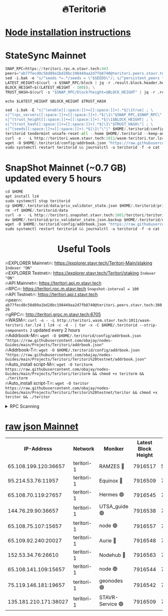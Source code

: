 <h1 align="center"> 🔥Teritori🔥</h1>


[Node installation instructions](https://github.com/obajay/nodes-Guides/tree/main/Projects/Teritori)
=

# StateSync Mainnet
```python
SNAP_RPC=https://teritori.rpc.m.stavr.tech:443
peers="ab77fecd8c58d89a1bd28bc198449aa2d7fb8740@teritori.peers.stavr.tech:38026"
sed -i.bak -e "s/^seeds *=.*/seeds = \"$SEEDS\"/; s/^persistent_peers *=.*/persistent_peers = \"$PEERS\"/" $HOME/.teritorid/config/config.toml
LATEST_HEIGHT=$(curl -s $SNAP_RPC/block | jq -r .result.block.header.height); \
BLOCK_HEIGHT=$((LATEST_HEIGHT - 100)); \
TRUST_HASH=$(curl -s "$SNAP_RPC/block?height=$BLOCK_HEIGHT" | jq -r .result.block_id.hash)

echo $LATEST_HEIGHT $BLOCK_HEIGHT $TRUST_HASH

sed -i.bak -E "s|^(enable[[:space:]]+=[[:space:]]+).*$|\1true| ; \
s|^(rpc_servers[[:space:]]+=[[:space:]]+).*$|\1\"$SNAP_RPC,$SNAP_RPC\"| ; \
s|^(trust_height[[:space:]]+=[[:space:]]+).*$|\1$BLOCK_HEIGHT| ; \
s|^(trust_hash[[:space:]]+=[[:space:]]+).*$|\1\"$TRUST_HASH\"| ; \
s|^(seeds[[:space:]]+=[[:space:]]+).*$|\1\"\"|" $HOME/.teritorid/config/config.toml
teritorid tendermint unsafe-reset-all --home $HOME/.teritorid --keep-addr-book
curl -o - -L http://teritori.wasm.stavr.tech:1011/wasm-teritori.tar.lz4 | lz4 -c -d - | tar -x -C $HOME/.teritorid --strip-components 2
wget -O $HOME/.teritorid/config/addrbook.json "https://raw.githubusercontent.com/obajay/nodes-Guides/main/Projects/Teritori/addrbook.json"
sudo systemctl restart teritorid && journalctl -u teritorid -f -o cat
```

# SnapShot Mainnet (~0.7 GB) updated every 5 hours
```python
cd $HOME
apt install lz4
sudo systemctl stop teritorid
cp $HOME/.teritorid/data/priv_validator_state.json $HOME/.teritorid/priv_validator_state.json.backup
rm -rf $HOME/.teritorid/data
curl -o - -L http://teritori.snapshot.stavr.tech:1001/teritori/teritori-snap.tar.lz4 | lz4 -c -d - | tar -x -C $HOME/.teritorid --strip-components 2
mv $HOME/.teritorid/priv_validator_state.json.backup $HOME/.teritorid/data/priv_validator_state.json
wget -O $HOME/.teritorid/config/addrbook.json "https://raw.githubusercontent.com/obajay/nodes-Guides/main/Projects/Teritori/addrbook.json"
sudo systemctl restart teritorid && journalctl -u teritorid -f -o cat
```
 <h1 align="center"> Useful Tools</h1>

🔥EXPLORER Mainnet🔥:      https://explorer.stavr.tech/Teritori-Main/staking      `Indexer "ON"` \
🔥EXPLORER Testnet🔥:        https://explorer.stavr.tech/Teritori/staking            `Indexer "ON"` \
🔥API Mainnet🔥:                   https://teritori.api.m.stavr.tech \
🔥RPC🔥:                                   https://teritori.rpc.m.stavr.tech                         `Snapshot-interval = 100` \
🔥API Testnet🔥:                     https://teritori.api.t.stavr.tech \
🔥peer🔥:                     `ab77fecd8c58d89a1bd28bc198449aa2d7fb8740@teritori.peers.stavr.tech:38026` \
🔥gRPC🔥:                                http://teritori.grpc.m.stavr.tech:6705 \
🔥WASM🔥: ```curl -o - -L http://teritori.wasm.stavr.tech:1011/wasm-teritori.tar.lz4 | lz4 -c -d - | tar -x -C $HOME/.teritorid --strip-components 2``` updated every 2 hours \
🔥Addrbook-M🔥:    ```wget -O $HOME/.teritorid/config/addrbook.json "https://raw.githubusercontent.com/obajay/nodes-Guides/main/Projects/Teritori/addrbook.json"``` \
🔥Addrbook-T🔥:    ```wget -O $HOME/.teritorid/config/addrbook.json "https://raw.githubusercontent.com/obajay/nodes-Guides/main/Projects/Teritori/Teritori%20testnet/addrbook.json"``` \
🔥Auto_install script-M🔥: ```wget -O teritorm https://raw.githubusercontent.com/obajay/nodes-Guides/main/Projects/Teritori/teritorm && chmod +x teritorm && ./teritorm``` \
🔥Auto_install script-T🔥: ```wget -O teritor https://raw.githubusercontent.com/obajay/nodes-Guides/main/Projects/Teritori/Teritori%20testnet/teritor && chmod +x teritor && ./teritor```

<details>
<summary>RPC Scanning</summary>

<h2 align="center"> We scan nodes in real time every 4 hours. And we provide the final result of RPC endpoints.
We cannot influence the operation of these nodes in any way. </h2>


```python
If Voting Power is higher than 0 --> then the Node is a validator of the network and may be subject to attack and be a potential threat to the chain.
```
```python
We marked such validators with a red symbol
```

</details>

[raw json Mainnet](https://rpc-check.teritorim.stavr.tech/teritorim/rpc-teritorim-result.json)
=



<table><tr><th>IP-Address</th><th>Network</th><th>Moniker</th><th>Latest Block Height</th><th>Earliest Block Height</th><th>Catching Up</th><th>Tx Index</th><th>Voting Power</th><th>Scan Time</th></tr><tr><td>65.108.199.120:36657</td><td>teritori-1</td><td>RAMZES 🔴</td><td>7916517</td><td>5996001</td><td>False</td><td>on</td><td>787914</td><td>2024-03-18T04:34:43.438746905UTC</td></tr><tr><td>95.214.53.76:11957</td><td>teritori-1</td><td>Equinox 🔴</td><td>7916509</td><td>7203180</td><td>False</td><td>on</td><td>1537666</td><td>2024-03-18T04:33:56.379204213UTC</td></tr><tr><td>65.108.70.119:27657</td><td>teritori-1</td><td>Hermes 🟢</td><td>7916545</td><td>7203180</td><td>False</td><td>on</td><td>0</td><td>2024-03-18T04:37:22.976479107UTC</td></tr><tr><td>144.76.29.90:36657</td><td>teritori-1</td><td>UTSA_guide 🟢</td><td>7916538</td><td>7208001</td><td>False</td><td>on</td><td>0</td><td>2024-03-18T04:36:45.868003848UTC</td></tr><tr><td>65.108.75.107:15657</td><td>teritori-1</td><td>node 🟢</td><td>7916557</td><td>7358868</td><td>False</td><td>on</td><td>0</td><td>2024-03-18T04:38:32.430321301UTC</td></tr><tr><td>65.109.92.240:20027</td><td>teritori-1</td><td>Aurie 🔴</td><td>7916548</td><td>7568001</td><td>False</td><td>on</td><td>119310</td><td>2024-03-18T04:37:43.790162518UTC</td></tr><tr><td>152.53.34.76:26610</td><td>teritori-1</td><td>Nodehub 🔴</td><td>7916563</td><td>7580883</td><td>False</td><td>on</td><td>65696</td><td>2024-03-18T04:39:08.445184888UTC</td></tr><tr><td>65.108.141.109:15657</td><td>teritori-1</td><td>node 🟢</td><td>7916544</td><td>7714496</td><td>False</td><td>on</td><td>0</td><td>2024-03-18T04:37:17.916695247UTC</td></tr><tr><td>75.119.146.181:19657</td><td>teritori-1</td><td>geonodes 🟢</td><td>7916542</td><td>7747478</td><td>False</td><td>on</td><td>0</td><td>2024-03-18T04:37:05.112547681UTC</td></tr><tr><td>135.181.210.171:38027</td><td>teritori-1</td><td>STAVR-Service 🟢</td><td>7916509</td><td>7914001</td><td>False</td><td>on</td><td>0</td><td>2024-03-18T04:33:51.898637665UTC</td></tr></table>
